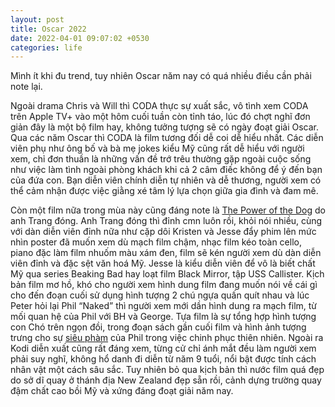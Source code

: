 ```yaml
---
layout: post
title: Oscar 2022
date: 2022-04-01 09:07:02 +0530
categories: life
---
```

Mình ít khi đu trend, tuy nhiên Oscar năm nay có quá nhiều điều cần phải note lại.

Ngoài drama Chris và Will thì CODA thực sự xuất sắc, vô tình xem CODA trên Apple TV+ vào một hôm cuối tuần còn tỉnh táo, lúc đó chợt nghĩ đơn giản đây là một bộ film hay, không tưởng tượng sẽ có ngày đoạt giải Oscar. Qua các năm Oscar thì CODA là film tương đối dễ coi dễ hiểu nhất. Các diễn viên phụ như ông bố và bà mẹ jokes kiểu Mỹ cũng rất dễ hiểu với người xem, chỉ đơn thuần là những vấn đề trớ trêu thường gặp ngoài cuộc sống như việc làm tình ngoài phòng khách khi cả 2 câm điếc không để ý đến bạn của đứa con. Bạn diễn viên chính diễn tự nhiên và dễ thương, người xem có thể cảm nhận được việc giằng xé tâm lý lựa chọn giữa gia đình và đam mê.

Còn một film nữa trong mùa này cũng đáng note là [The Power of the Dog](https://www.netflix.com/tudum/the-power-of-the-dog) do anh Trang đóng. Anh Trang đóng thì đỉnh cmn luôn rồi, khỏi nói nhiều, cùng với dàn diễn viên đỉnh nữa như cặp dôi Kristen và Jesse đẩy phim lên mức nhìn poster đã muốn xem dù mạch film chậm, nhạc film kéo toàn cello, piano đặc làm film nhuốm màu xám đen, film sẽ kén người xem dù dàn diễn viên đỉnh và đặc sệt văn hoá Mỹ. Jesse là kiểu diễn viên để vô là biết chất Mỹ qua series Beaking Bad hay loạt film Black Mirror, tập USS Callister. Kịch bản film mơ hồ, khó cho người xem hình dung film đang muốn nói về cái gì cho đến đoạn cuối sử dụng hình tượng 2 chú ngựa quấn quít nhau và lúc Peter hỏi lại Phil “Naked” thì người xem mới dần hình dung ra mạch film, từ mối quan hệ của Phil với BH và George. Tựa film là sự tổng hợp hình tượng con Chó trên ngọn đồi, trong đoạn sách gần cuối film và hình ảnh tượng trưng cho sự [siêu phàm](https://www.netflix.com/tudum/articles/what-even-is-the-power-of-the-dog) của Phil trong việc chinh phục thiên nhiên. Ngoài ra Kodi diễn xuất cũng rất đáng xem, từng cử chỉ ánh mắt đều làm người xem phải suy nghĩ, không hổ danh đi diễn từ năm 9 tuổi, nổi bật được tính cách nhân vật một cách sâu sắc. Tuy nhiên bỏ qua kịch bản thì nước film quá đẹp do sở dĩ quay ở thánh địa New Zealand đẹp sẵn rồi, cảnh dựng trường quay đậm chất cao bồi Mỹ và xứng đáng đoạt giải năm nay.
